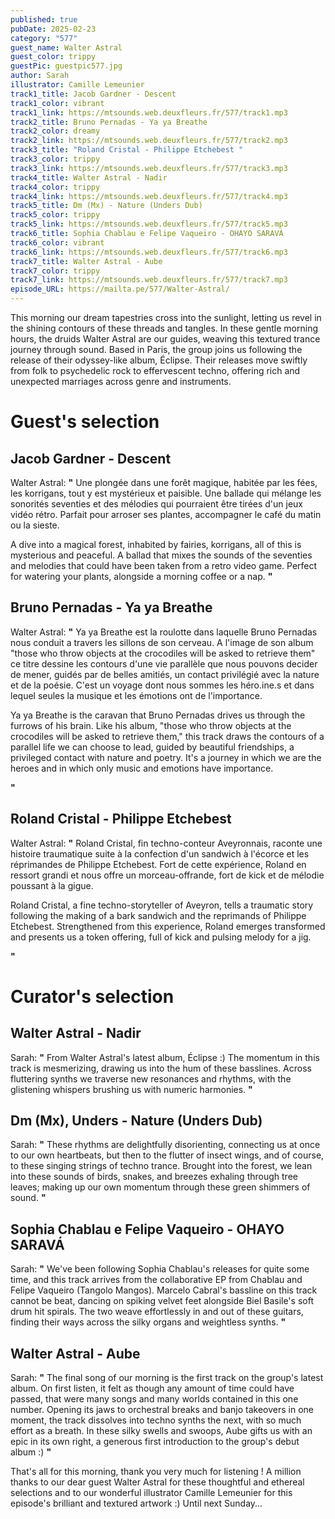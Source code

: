 ```yaml
---
published: true
pubDate: 2025-02-23
category: "577"
guest_name: Walter Astral
guest_color: trippy
guestPic: guestpic577.jpg
author: Sarah
illustrator: Camille Lemeunier
track1_title: Jacob Gardner - Descent
track1_color: vibrant
track1_link: https://mtsounds.web.deuxfleurs.fr/577/track1.mp3
track2_title: Bruno Pernadas - Ya ya Breathe
track2_color: dreamy
track2_link: https://mtsounds.web.deuxfleurs.fr/577/track2.mp3
track3_title: "Roland Cristal - Philippe Etchebest "
track3_color: trippy
track3_link: https://mtsounds.web.deuxfleurs.fr/577/track3.mp3
track4_title: Walter Astral - Nadir
track4_color: trippy
track4_link: https://mtsounds.web.deuxfleurs.fr/577/track4.mp3
track5_title: Dm (Mx) - Nature (Unders Dub)
track5_color: trippy
track5_link: https://mtsounds.web.deuxfleurs.fr/577/track5.mp3
track6_title: Sophia Chablau e Felipe Vaqueiro - OHAYO SARAVÁ
track6_color: vibrant
track6_link: https://mtsounds.web.deuxfleurs.fr/577/track6.mp3
track7_title: Walter Astral - Aube
track7_color: trippy
track7_link: https://mtsounds.web.deuxfleurs.fr/577/track7.mp3
episode_URL: https://mailta.pe/577/Walter-Astral/
---
```

This morning our dream tapestries cross into the sunlight, letting us revel in the shining contours of these threads and tangles. In these gentle morning hours, the druids Walter Astral are our guides, weaving this textured trance journey through sound. Based in Paris, the group joins us following the release of their odyssey-like album, Éclipse. Their releases move swiftly from folk to psychedelic rock to effervescent techno, offering rich and unexpected marriages across genre and instruments. 

# Guest's selection

## Jacob Gardner - Descent

Walter Astral: **"** Une plongée dans une forêt magique, habitée par les fées, les korrigans, tout y est mystérieux et paisible. Une ballade qui mélange les sonorités seventies et des mélodies qui pourraient être tirées d'un jeux vidéo rétro. Parfait pour arroser ses plantes, accompagner le café du matin ou la sieste. 

A dive into a magical forest, inhabited by fairies, korrigans, all of this is mysterious and peaceful. A ballad that mixes the sounds of the seventies and melodies that could have been taken from a retro video game. Perfect for watering your plants, alongside a morning coffee or a nap. **"** 

## Bruno Pernadas - Ya ya Breathe

Walter Astral: **"** Ya ya Breathe est la roulotte dans laquelle Bruno Pernadas nous conduit a travers les sillons de son cerveau. A l'image de son album "those who throw objects at the crocodiles will be asked to retrieve them" ce titre dessine les contours d'une vie parallèle que nous pouvons decider de mener, guidés par de belles amitiés, un contact privilégié avec la nature et de la poésie. C'est un voyage dont nous sommes les héro.ine.s et dans lequel seules la musique et les émotions ont de l'importance. 

Ya ya Breathe is the caravan that Bruno Pernadas drives us through the furrows of his brain. Like his album, "those who throw objects at the crocodiles will be asked to retrieve them," this track draws the contours of a parallel life we can choose to lead, guided by beautiful friendships, a privileged contact with nature and poetry. It's a journey in which we are the heroes and in which only music and emotions have importance. 

 **"** 

## Roland Cristal - Philippe Etchebest

Walter Astral: **"** Roland Cristal, fin techno-conteur Aveyronnais, raconte une histoire traumatique suite à la confection d'un sandwich à l'écorce et les réprimandes de Philippe Etchebest. Fort de cette expérience, Roland en ressort grandi et nous offre un morceau-offrande, fort de kick et de mélodie poussant à la gigue.

Roland Cristal, a fine techno-storyteller of Aveyron, tells a traumatic story following the making of a bark sandwich and the reprimands of Philippe Etchebest. Strengthened from this experience, Roland emerges transformed and presents us a token offering, full of kick and pulsing melody for a jig. 

 **"** 

# Curator's selection

## Walter Astral - Nadir

Sarah: **"** From Walter Astral's latest album, Éclipse :) The momentum in this track is mesmerizing, drawing us into the hum of these basslines. Across fluttering synths we traverse new resonances and rhythms, with the glistening whispers brushing us with numeric harmonies.  **"** 

## Dm (Mx), Unders - Nature (Unders Dub)

Sarah: **"** These rhythms are delightfully disorienting, connecting us at once to our own heartbeats, but then to the flutter of insect wings, and of course, to these singing strings of techno trance. Brought into the forest, we lean into these sounds of birds, snakes, and breezes exhaling through tree leaves; making up our own momentum through these green shimmers of sound.  **"** 

## Sophia Chablau e Felipe Vaqueiro - OHAYO SARAVÁ

Sarah: **"** We've been following Sophia Chablau's releases for quite some time, and this track arrives from the collaborative EP from Chablau and Felipe Vaqueiro (Tangolo Mangos). Marcelo Cabral's bassline on this track cannot be beat, dancing on spiking velvet feet alongside Biel Basile's soft drum hit spirals. The two weave effortlessly in and out of these guitars, finding their ways across the silky organs and weightless synths. **"** 

## Walter Astral - Aube

Sarah: **"** The final song of our morning is the first track on the group's latest album. On first listen, it felt as though any amount of time could have passed, that were many songs and many worlds contained in this one number. Opening its jaws to orchestral breaks and banjo takeovers in one moment, the track dissolves into techno synths the next, with so much effort as a breath. In these silky swells and swoops, Aube gifts us with an epic in its own right, a generous first introduction to the group's debut album :) **"** 

That's all for this morning, thank you very much for listening ! A million thanks to our dear guest Walter Astral for these thoughtful and ethereal selections and to our wonderful illustrator Camille Lemeunier for this episode's brilliant and textured artwork :) Until next Sunday...
